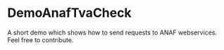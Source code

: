 # DemoAnafTvaCheck
A short demo which shows how to send requests to ANAF webservices. 
Feel free to contribute.
